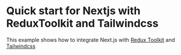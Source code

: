 # Quick start for Nextjs with ReduxToolkit and Tailwindcss

This example shows how to integrate Next.js with [Redux Toolkit](https://redux-toolkit.js.org) and [Tailwindcss](https://tailwindcss.com/docs/guides/nextjs)
